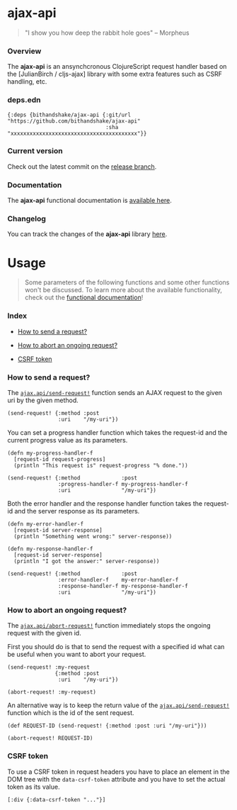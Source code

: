 
# ajax-api

> "I show you how deep the rabbit hole goes" – Morpheus

### Overview

The <strong>ajax-api</strong> is an ansynchcronous ClojureScript request handler
based on the [JulianBirch / cljs-ajax] library with some extra features such as
CSRF handling, etc.

### deps.edn

```
{:deps {bithandshake/ajax-api {:git/url "https://github.com/bithandshake/ajax-api"
                               :sha     "xxxxxxxxxxxxxxxxxxxxxxxxxxxxxxxxxxxxxxxx"}}
```

### Current version

Check out the latest commit on the [release branch](https://github.com/bithandshake/ajax-api/tree/release).

### Documentation

The <strong>ajax-api</strong> functional documentation is [available here](documentation/COVER.md).

### Changelog

You can track the changes of the <strong>ajax-api</strong> library [here](CHANGES.md).

# Usage

> Some parameters of the following functions and some other functions won't be discussed.
  To learn more about the available functionality, check out the
  [functional documentation](documentation/COVER.md)!

### Index

- [How to send a request?](#how-to-send-a-request)

- [How to abort an ongoing request?](#how-to-abort-an-ongoing-request)

- [CSRF token](#csrf-token)

### How to send a request?

The [`ajax.api/send-request!`](documentation/cljs/ajax/API.md#send-request) function
sends an AJAX request to the given uri by the given method.

```
(send-request! {:method :post
                :uri    "/my-uri"})
```

You can set a progress handler function which takes the request-id and the current
progress value as its parameters.

```
(defn my-progress-handler-f
  [request-id request-progress]
  (println "This request is" request-progress "% done."))

(send-request! {:method             :post
                :progress-handler-f my-progress-handler-f
                :uri                "/my-uri"})
```

Both the error handler and the response handler function takes the request-id
and the server response as its parameters.

```
(defn my-error-handler-f
  [request-id server-response]
  (println "Something went wrong:" server-response))

(defn my-response-handler-f
  [request-id server-response]
  (println "I got the answer:" server-response))

(send-request! {:method             :post
                :error-handler-f    my-error-handler-f
                :response-handler-f my-response-handler-f
                :uri                "/my-uri"})
```

### How to abort an ongoing request?

The [`ajax.api/abort-request!`](documentation/cljs/ajax/API.md#abort-request)
function immediately stops the ongoing request with the given id.

First you should do is that to send the request with a specified id what can
be useful when you want to abort your request.

```
(send-request! :my-request
               {:method :post
                :uri    "/my-uri"})

(abort-request! :my-request)
```

An alternative way is to keep the return value of the
[`ajax.api/send-request!`](documentation/cljs/ajax/API.md#send-request) function
which is the id of the sent request.

```
(def REQUEST-ID (send-request! {:method :post :uri "/my-uri"}))

(abort-request! REQUEST-ID)
```

### CSRF token

To use a CSRF token in request headers you have to place an element in the DOM
tree with the `data-csrf-token` attribute and you have to set the actual token
as its value.

```
[:div {:data-csrf-token "..."}]
```
